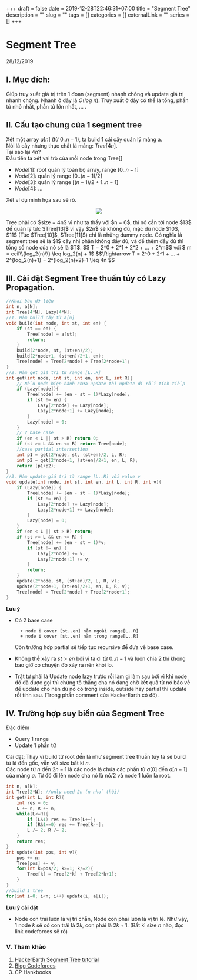 +++ 
draft = false
date = 2019-12-28T22:46:31+07:00
title = "Segment Tree"
description = ""
slug = "" 
tags = []
categories = []
externalLink = ""
series = []
+++
# Segment Tree
28/12/2019

## I. Mục đích:
Giúp truy xuất giá trị trên 1 đoạn (segment) nhanh chóng và update giá trị nhanh chóng. Nhanh ở đây là $O(log\ n)$. Truy xuất ở đây có thể là tổng, phần tử nhỏ nhất, phần tử lớn nhất, ... .  

## II. Cấu tạo chung của 1 segment tree  
Xét một array $a[n]$ (từ $0..n-1$), ta build $1$ cái cây quản lý mảng a.  
Nói là cây nhưng thực chất là mảng: $Tree[4n]$.  
Tại sao lại $4n$?    
Đầu tiên ta xét vai trò của mỗi node trong Tree[]  

- $Node[1]$: root quản lý toàn bộ array, range $[0..n-1]$  
- $Node[2]$: quản lý range $[0..(n-1)/2]$  
- $Node[3]$: quản lý range $[(n-1)/2+1..n-1]$  
- $Node[4]$: ...  

Xét ví dụ minh họa sau sẽ rõ.
<p align="center">
<img src="/imgs/segment.jpg">
</p>
Tree phải có $size = 4n$ vì như ta thấy với $n = 6$, thì nó cần tới node $13$ để quản lý tức $Tree[13]$ vì vậy $2n$ sẽ không đủ, mặc dù node $10$, $11$ (Tức $Tree[10]$, $Tree[11]$) chỉ là những dummy node. Có nghĩa là segment tree sẽ là $1$ cây nhị phân không đầy đủ, và để thêm đầy đủ thì tổng số node của nó sẽ là $T$.  
$$ T = 2^0 + 2^1 + 2^2 + ... + 2^m$$ với $ m = ceil\\{log_2(n)\\} \leq log_2(n) + 1$
$$\Rightarrow T = 2^0 + 2^1 + ... + 2^{log_2(n)+1} = 2^{log_2(n)+2}-1 \leq 4n $$

## III. Cài đặt Segment Tree thuần túy có Lazy Propagation.  
```cpp
//Khai báo dữ liệu
int n, a[N];
int Tree[4*N], Lazy[4*N];
//1. Hàm build cây từ a[n]
void build(int node, int st, int en) {
    if (st == en) {
        Tree[node] = a[st];
        return;
    }
    build(2*node, st, (st+en)/2);
    build(2*node+1, (st+en)/2+1, en);
    Tree[node] = Tree[2*node] + Tree[2*node+1];
}
//2. Hàm get giá trị từ range [L..R]
int get(int node, int st, int en, int L, int R){
    // Nếu node hiện hành chưa update thì update đi rồi tính tiếp
    if (Lazy[node]){
        Tree[node] += (en - st + 1)*Lazy[node];
        if (st != en) {
            Lazy[2*node] += Lazy[node];
            Lazy[2*node+1] += Lazy[node];
        }
        Lazy[node] = 0;
    }
    // 2 base case
    if (en < L || st > R) return 0;
    if (st >= L && en <= R) return Tree[node];
    //case partial intersection
    int p1 = get(2*node, st, (st+en)/2, L, R);
    int p2 = get(2*node+1, (st+en)/2+1, en, L, R);
    return (p1+p2);
}
//3. Hàm update giá trị từ range [L..R] với value v
void update(int node, int st, int en, int L, int R, int v){
    if (Lazy[node]) {
        Tree[node] += (en - st + 1)*Lazy[node];
        if (st != en) {
            Lazy[2*node] += Lazy[node];
            Lazy[2*node+1] += Lazy[node];
        }
        Lazy[node] = 0;
    }
    if (en < L || st > R) return;
    if (st >= L && en <= R) {
        Tree[node] += (en - st + 1)*v;
        if (st != en) {
            Lazy[2*node] += v;
            Lazy[2*node+1] += v;
        }
        return;
    }
    update(2*node, st, (st+en)/2, L, R, v);
    update(2*node+1, (st+en)/2+1, en, L, R, v);
    Tree[node] = Tree[2*node] + Tree[2*node+1];
}
```
**Lưu ý**  

- Có $2$ base case

        + node i cover [st..en] nằm ngoài range[L..R]
        + node i cover [st..en] nằm trong range[L..R]  
    Còn trường hợp partial sẽ tiếp tục recursive để đưa về base case.  
- Không thể xảy ra $st > en$ bởi vì ta đi từ $0..n-1$ và luôn chia $2$ thì không bao giờ có chuyện đó xảy ra nên khỏi lo.  
- Trật tự phải là Update node lazy trước rồi làm gì làm sau bởi vì khi node đó đã được gọi thì chứng tỏ thằng cha nó đang chờ kết quả từ nó báo về đề update cho nên dù nó có trong inside, outside hay partial thì update rồi tính sau. (Trong phần comment của HackerEarth có đó).  

## IV. Trường hợp suy biến của Segment Tree
Đặc điểm  

- Query 1 range  
- Update 1 phần tử  

Cài đặt: Thay vì build từ root đến lá như segment tree thuần túy ta sẽ build từ lá đến gốc, vẫn với size bất kì $n$.  
Các node từ $n$ đến $2n-1$ là các node lá chứa các phần tử $a[0]$ đến $a[n-1]$ của mảng $a$. Từ đó đi lên node cha nó là nó/2 và node 1 luôn là root.  
```cpp
int n, a[N];
int Tree[2*N]; //only need 2n (n nhỏ thôi)
int get(int L, int R){
    int res = 0;
    L += n; R += n;
    while(L<=R){
        if (L&1) res += Tree[L++];
        if (R&1==0) res += Tree[R--];
        L /= 2; R /= 2;
    }
    return res;
}
int update(int pos, int v){
    pos += n;
    Tree[pos] += v;
    for(int k=pos/2; k>=1; k/=2){
        Tree[k] = Tree[2*k] + Tree[2*k+1];
    }
}
//build 1 tree
for(int i=0; i<n; i++) update(i, a[i]);
``` 
**Lưu ý cài đặt**  
- Node con trái luôn là vị trí chẵn, Node con phải luôn là vị trí lẻ.
Như vậy, $1$ node $k$ sẽ có con trái là $2k$, con phải là $2k+1$. (Bất kì size $n$ nào, đọc link codeforces sẽ rõ)  

### V. Tham khảo
1. [HackerEarth Segment Tree tutorial](https://www.hackerearth.com/practice/notes/segment-tree-and-lazy-propagation/)
2. [Blog Codeforces](https://codeforces.com/blog/entry/18051)
3. CP Hankbooks